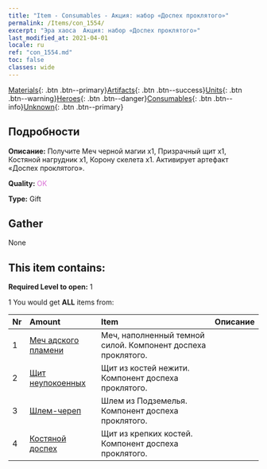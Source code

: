 ```yaml
---
title: "Item - Consumables - Акция: набор «Доспех проклятого»"
permalink: /Items/con_1554/
excerpt: "Эра хаоса  Акция: набор «Доспех проклятого»"
last_modified_at: 2021-04-01
locale: ru
ref: "con_1554.md"
toc: false
classes: wide
---
```

 [Materials](/ru/Items/){: .btn .btn--primary}[Artifacts](/ru/Items/Artifacts/){: .btn .btn--success}[Units](/ru/Items/Units/){: .btn .btn--warning}[Heroes](/ru/Items/Heroes/){: .btn .btn--danger}[Consumables](/ru/Items/Consumables/){: .btn .btn--info}[Unknown](/ru/Items/Unknown/){: .btn .btn--primary}

## Подробности
 **Описание:** Получите Меч черной магии x1, Призрачный щит x1, Костяной нагрудник x1, Корону скелета x1. Активирует артефакт «Доспех проклятого».

 **Quality:** <span style="color: #DA70D6">OK</span>

 **Type:** Gift

## Gather

  None

## This item contains:

 **Required Level to open:** 1

 1 You would get **ALL** items  from:

  | Nr | Amount |     Item    | Описание |
  |:---|:-------|:------------|:-----------:|
  | 1 | [Меч адского пламени](/ru/Items/art_121/) | Меч, наполненный темной силой. Компонент доспеха проклятого. | 
  | 2 | [Щит неупокоенных](/ru/Items/art_122/) | Щит из костей нежити. Компонент доспеха проклятого. | 
  | 3 | [Шлем-череп](/ru/Items/art_123/) | Шлем из Подземелья. Компонент доспеха проклятого. | 
  | 4 | [Костяной доспех](/ru/Items/art_124/) | Щит из крепких костей. Компонент доспеха проклятого. | 
